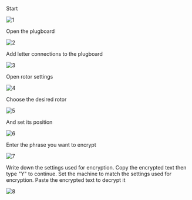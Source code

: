 Start

![1](https://github.com/Archmagnificent/Enigma/assets/88048454/b9943b96-5d95-4a2b-8a27-89509101bc9e)

Open the plugboard

![2](https://github.com/Archmagnificent/Enigma/assets/88048454/1082b157-bc61-49f7-8878-4587e78ac130)

Add letter connections to the plugboard

![3](https://github.com/Archmagnificent/Enigma/assets/88048454/dc588a8f-8092-4f11-928c-35f15e437412)

Open rotor settings

![4](https://github.com/Archmagnificent/Enigma/assets/88048454/b7114dcb-59b1-4997-a928-6274a0aa7e8e)

Choose the desired rotor

![5](https://github.com/Archmagnificent/Enigma/assets/88048454/681417fb-3ede-4391-aa8e-ce5168e848b9)

And set its position

![6](https://github.com/Archmagnificent/Enigma/assets/88048454/50aa8e0e-70b6-4e01-bad3-01bdf565cdaf)

Enter the phrase you want to encrypt

![7](https://github.com/Archmagnificent/Enigma/assets/88048454/5871af7c-c58d-4aa4-9e68-586e21532dba)

Write down the settings used for encryption. Copy the encrypted text then type "Y" to continue.
Set the machine to match the settings used for encryption.
Paste the encrypted text to decrypt it

![8](https://github.com/Archmagnificent/Enigma/assets/88048454/6d054be3-02a5-4986-b98b-9380151d0dea)

